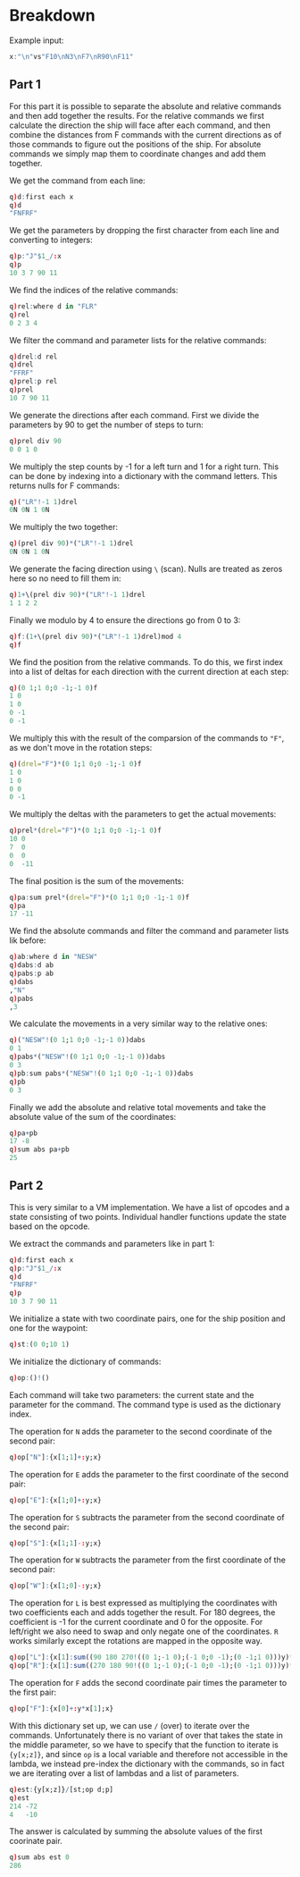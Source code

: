 # Breakdown
Example input:
```q
x:"\n"vs"F10\nN3\nF7\nR90\nF11"
```

## Part 1
For this part it is possible to separate the absolute and relative commands and then add together
the results. For the relative commands we first calculate the direction the ship will face after
each command, and then combine the distances from F commands with the current directions as of
those commands to figure out the positions of the ship. For absolute commands we simply map them
to coordinate changes and add them together.

We get the command from each line:
```q
q)d:first each x
q)d
"FNFRF"
```
We get the parameters by dropping the first character from each line and converting to integers:
```q
q)p:"J"$1_/:x
q)p
10 3 7 90 11
```
We find the indices of the relative commands:
```q
q)rel:where d in "FLR"
q)rel
0 2 3 4
```
We filter the command and parameter lists for the relative commands:
```q
q)drel:d rel
q)drel
"FFRF"
q)prel:p rel
q)prel
10 7 90 11
```
We generate the directions after each command. First we divide the parameters by 90 to get the
number of steps to turn:
```q
q)prel div 90
0 0 1 0
```
We multiply the step counts by -1 for a left turn and 1 for a right turn. This can be done by
indexing into a dictionary with the command letters. This returns nulls for F commands:
```q
q)("LR"!-1 1)drel
0N 0N 1 0N
```
We multiply the two together:
```q
q)(prel div 90)*("LR"!-1 1)drel
0N 0N 1 0N
```
We generate the facing direction using `\` (scan). Nulls are treated as zeros here so no need to
fill them in:
```q
q)1+\(prel div 90)*("LR"!-1 1)drel
1 1 2 2
```
Finally we modulo by 4 to ensure the directions go from 0 to 3:
```q
q)f:(1+\(prel div 90)*("LR"!-1 1)drel)mod 4
q)f
```
We find the position from the relative commands. To do this, we first index into a list of deltas
for each direction with the current direction at each step:
```q
q)(0 1;1 0;0 -1;-1 0)f
1 0
1 0
0 -1
0 -1
```
We multiply this with the result of the comparsion of the commands to `"F"`, as we don't move in the
rotation steps:
```q
q)(drel="F")*(0 1;1 0;0 -1;-1 0)f
1 0
1 0
0 0
0 -1
```
We multiply the deltas with the parameters to get the actual movements:
```q
q)prel*(drel="F")*(0 1;1 0;0 -1;-1 0)f
10 0
7  0
0  0
0  -11
```
The final position is the sum of the movements:
```q
q)pa:sum prel*(drel="F")*(0 1;1 0;0 -1;-1 0)f
q)pa
17 -11
```
We find the absolute commands and filter the command and parameter lists lik before:
```q
q)ab:where d in "NESW"
q)dabs:d ab
q)pabs:p ab
q)dabs
,"N"
q)pabs
,3
```
We calculate the movements in a very similar way to the relative ones:
```q
q)("NESW"!(0 1;1 0;0 -1;-1 0))dabs
0 1
q)pabs*("NESW"!(0 1;1 0;0 -1;-1 0))dabs
0 3
q)pb:sum pabs*("NESW"!(0 1;1 0;0 -1;-1 0))dabs
q)pb
0 3
```
Finally we add the absolute and relative total movements and take the absolute value of the sum of
the coordinates:
```q
q)pa+pb
17 -8
q)sum abs pa+pb
25
```

## Part 2
This is very similar to a VM implementation. We have a list of opcodes and a state consisting of
two points. Individual handler functions update the state based on the opcode.

We extract the commands and parameters like in part 1:

```q
q)d:first each x
q)p:"J"$1_/:x
q)d
"FNFRF"
q)p
10 3 7 90 11
```
We initialize a state with two coordinate pairs, one for the ship position and one for the waypoint:
```q
q)st:(0 0;10 1)
```
We initialize the dictionary of commands:
```q
q)op:()!()
```
Each command will take two parameters: the current state and the parameter for the command. The
command type is used as the dictionary index.

The operation for `N` adds the parameter to the second coordinate of the second pair:
```q
q)op["N"]:{x[1;1]+:y;x}
```
The operation for `E` adds the parameter to the first coordinate of the second pair:
```q
q)op["E"]:{x[1;0]+:y;x}
```
The operation for `S` subtracts the parameter from the second coordinate of the second pair:
```q
q)op["S"]:{x[1;1]-:y;x}
```
The operation for `W` subtracts the parameter from the first coordinate of the second pair:
```q
q)op["W"]:{x[1;0]-:y;x}
```
The operation for `L` is best expressed as multiplying the coordinates with two coefficients each
and adds together the result. For 180 degrees, the coefficient is -1 for the current coordinate
and 0 for the opposite. For left/right we also need to swap and only negate one of the coordinates.
`R` works similarly except the rotations are mapped in the opposite way.
```q
q)op["L"]:{x[1]:sum((90 180 270!((0 1;-1 0);(-1 0;0 -1);(0 -1;1 0)))y)*x[1];x}
q)op["R"]:{x[1]:sum((270 180 90!((0 1;-1 0);(-1 0;0 -1);(0 -1;1 0)))y)*x[1];x}
```
The operation for `F` adds the second coordinate pair times the parameter to the first pair:
```q
q)op["F"]:{x[0]+:y*x[1];x}
```
With this dictionary set up, we can use `/` (over) to iterate over the commands. Unfortunately there
is no variant of over that takes the state in the middle parameter, so we have to specify that the
function to iterate is `{y[x;z]}`, and since `op` is a local variable and therefore not accessible
in the lambda, we instead pre-index the dictionary with the commands, so in fact we are iterating
over a list of lambdas and a list of parameters.
```q
q)est:{y[x;z]}/[st;op d;p]
q)est
214 -72
4   -10
```
The answer is calculated by summing the absolute values of the first coorinate pair.
```q
q)sum abs est 0
286
```
